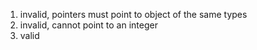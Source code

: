 1. invalid, pointers must point to object of the same types
2. invalid, cannot point to an integer
3. valid